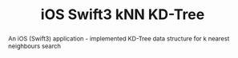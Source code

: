 ---
layout: post
comments: true
categories: Computer-Graphics
title: "iOS Swift3 kNN KD-Tree"
img: /images/kdtree.PNG
abstract: "An iOS (Swift3) application - implemented KD-Tree data structure for k nearest neighbours search"
tags: ios swift3 kd-tree knn
link: "https://github.com/immiao/KDTree"
---